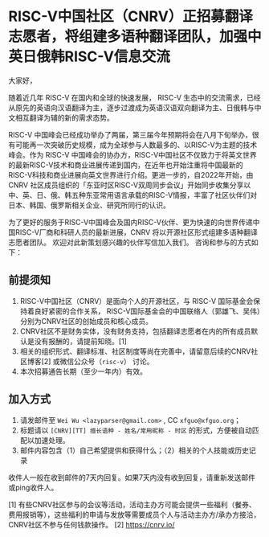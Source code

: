 # RISC-V中国社区（CNRV）正招募翻译志愿者，将组建多语种翻译团队，加强中英日俄韩RISC-V信息交流

大家好，

随着近几年 RISC-V 在国内和全球的快速发展， RISC-V 生态中的交流需求，已经从原先的英语向汉语翻译为主，逐步过渡成为英语汉语双向翻译为主、日俄韩与中文相互翻译为辅的新的需求态势。

RISC-V 中国峰会已经成功举办了两届，第三届今年预期将会在八月下旬举办，很有可能再一次突破历史规模，成为全球参与人数最多的、以RISC-V为主题的技术峰会。作为 RISC-V 中国峰会的协办方，RISC-V中国社区不仅致力于将英文世界的最新RISC-V技术和商业进展传递到国内，在近年也开始注重将中国最新的RISC-V科技和商业进展向英文世界进行介绍。更进一步的，自2022年开始，由 CNRV 社区成员组织的「东亚时区RISC-V双周同步会议」开始同步收集分享以中、英、日、俄、韩五种东亚常用语言承载的RISC-V情报，丰富了社区伙伴们对日本、韩国、俄罗斯相关企业、研究所同行的认识。

为了更好的服务于RISC-V中国峰会及国内RISC-V伙伴、更为快速的向世界传递中国RISC-V厂商和科研人员的最新进展，CNRV 将以开源社区形式组建多语种翻译志愿者团队。 欢迎对此新策划感兴趣的伙伴写信加入我们。 咨询和参与的方式如下：

## 前提须知

1. RISC-V中国社区（CNRV）是面向个人的开源社区，与 RISC-V 国际基金会保持着良好紧密的合作关系， RISC-V国际基金会的中国联络人（郭雄飞、吴伟）分别为CNRV社区的创始成员和核心成员。
2. CNRV社区不是财务实体，没有财务支持，包括翻译志愿者在内的所有成员默认是没有报酬的，请提前知晓。[1]
3. 相关的组织形式、翻译标准、社区制度等尚在完善中，请留意后续的CNRV社区博客[2] 或微信公众号（`risc-v`） 讨论。
4. 本次招募通告长期（至少一年内）有效。

## 加入方式

1. 请发邮件至 `Wei Wu <lazyparser@gmail.com>` , CC `xfguo@xfguo.org`；
2. 标题请以 `[CNRV][TT] 擅长语种 - 姓名/常用昵称 - 时区` 的形式，方便被自动匹配以加速处理。
3. 邮件内容包含（1）自己希望提供和获得什么；（2）相关的个人技能或历史记录

收件人一般在收到邮件的7天内回复。如果7天内没有收到回复，请重新发送邮件或ping收件人。


[1] 有些CNRV社区参与的会议等活动，活动主办方可能会提供一些福利（餐券、费用报销等），这些福利的申请与发放等需要成员个人与活动主办方/承办方接洽， CNRV社区不参与任何钱款操作。
[2] https://cnrv.io/